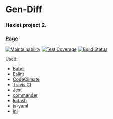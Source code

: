 # Gen-Diff
### Hexlet project 2.
### [Page](https://www.npmjs.com/package/gendiffyn)
[![Maintainability](https://api.codeclimate.com/v1/badges/a99a88d28ad37a79dbf6/maintainability)](https://codeclimate.com/github/codeclimate/codeclimate/maintainability)
[![Test Coverage](https://api.codeclimate.com/v1/badges/a99a88d28ad37a79dbf6/test_coverage)](https://codeclimate.com/github/codeclimate/codeclimate/test_coverage)
[![Build Status](https://travis-ci.org/YuriNem/project-lvl2-s225.svg?branch=master)](https://travis-ci.org/YuriNem/Gen-Diff)

Used:
* [Babel](https://babeljs.io/)
* [Eslint](https://eslint.org/)
* [CodeClimate](https://codeclimate.com/)
* [Travis CI](https://travis-ci.org/)
* [Jest](https://facebook.github.io/jest/)
* [commander](https://github.com/tj/commander.js)
* [lodash](https://lodash.com/)
* [js-yaml](https://github.com/nodeca/js-yaml)
* [ini](https://github.com/npm/ini)